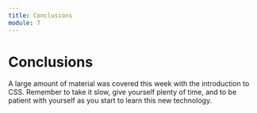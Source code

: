 ```yaml
---
title: Conclusions
module: 7
---
```




# Conclusions

A large amount of material was covered this week with the introduction to CSS. Remember to take it slow, give yourself plenty of time, and to be patient with yourself as you start to learn this new technology.
